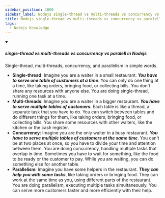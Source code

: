 ```yaml
---
sidebar_position: 1000
sidebar_label: Nodejs single-thread vs multi-threads vs concurrency vs paralell
title: Nodejs single-thread vs multi-threads vs concurrency vs paralell
tags:
  - Nodejs Knowledge
---
```


<!-- https://brandfolder.com/workbench/extract-text-from-image -->
<!-- ![for root](/img/interviews/angular/forroot.png) -->

<details open>
<summary><h5>single-thread vs multi-threads vs concurrency vs paralell in Nodejs</h5></summary>

Single-thread, multi-threads, concurrency, and parallelism in simple words.

- **Single-thread**: Imagine you are a waiter in a small restaurant. ***You have to serve one table of customers at a time***. You can only do one thing at a time, like taking orders, bringing food, or collecting bills. You don't share any resources with anyone else. You are doing single-thread, running one task at a time.
- **Multi-threads**: Imagine you are a waiter in a bigger restaurant. ***You have to serve multiple tables of customers***. Each table is like a thread, a separate task that you have to do. You can switch between tables and do different things for them, like taking orders, bringing food, or collecting bills. You share some resources with other waiters, like the kitchen or the cash register.
- **Concurrency**: Imagine you are the only waiter in a busy restaurant. ***You have to serve multiple tables of customers at the same time***. You can't be at two places at once, so you have to divide your time and attention between them. You are doing concurrency, handling multiple tasks that overlap in time. Sometimes you have to wait for something, like the food to be ready or the customer to pay. While you are waiting, you can do something else for another table.
- **Parallelism**: Imagine you have some helpers in the restaurant. ***They can help you with some tasks***, like taking orders or bringing food. They can work at the same time as you, using different parts of the restaurant. You are doing parallelism, executing multiple tasks simultaneously. You can serve more customers faster and more efficiently with their help.

</details>
